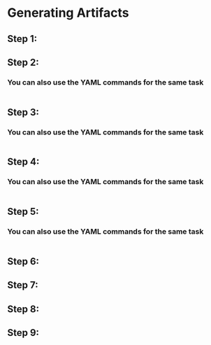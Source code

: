 # Generating Artifacts
## Step 1:
### 

## Step 2:
### 
### You can also use the YAML commands for the same task
```

``` 

## Step 3:
### 
### You can also use the YAML commands for the same task
```

``` 

## Step 4:
### 
### You can also use the YAML commands for the same task
```

``` 

## Step 5:
### 
### You can also use the YAML commands for the same task
```

``` 

## Step 6:
### 

## Step 7:
### 

## Step 8:
### 

## Step 9:
### 

